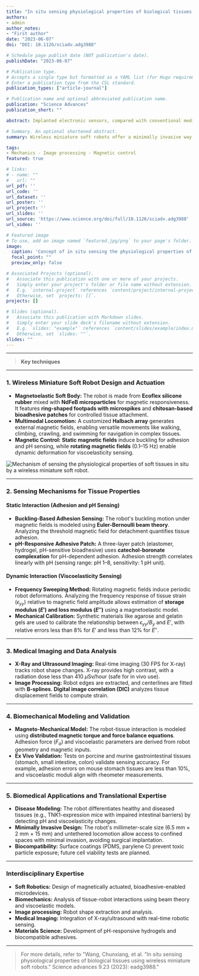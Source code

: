 ```yaml
---
title: "In situ sensing physiological properties of biological tissues using wireless miniature soft robots"
authors:
- admin
author_notes:
- "First author"
date: "2023-06-07"
doi: "DOI: 10.1126/sciadv.adg3988"

# Schedule page publish date (NOT publication's date).
publishDate: "2023-06-07"

# Publication type.
# Accepts a single type but formatted as a YAML list (for Hugo requirements).
# Enter a publication type from the CSL standard.
publication_types: ["article-journal"]

# Publication name and optional abbreviated publication name.
publication: "Science Advances"
publication_short: ""

abstract: Implanted electronic sensors, compared with conventional medical imaging, allow monitoring of advanced physiological properties of soft biological tissues continuously, such as adhesion, pH, viscoelasticity, and biomarkers for disease diagnosis. However, they are typically invasive, requiring being deployed by surgery, and frequently cause inflammation. Here we propose a minimally invasive method of using wireless miniature soft robots to in situ sense the physiological properties of tissues. By controlling robot-tissue interaction using external magnetic fields, visualized by medical imaging, we can recover tissue properties precisely from the robot shape and magnetic fields. We demonstrate that the robot can traverse tissues with multimodal locomotion and sense the adhesion, pH, and viscoelasticity on porcine and mice gastrointestinal tissues ex vivo, tracked by x-ray or ultrasound imaging. With the unprecedented capability of sensing tissue physiological properties with minimal invasion and high resolution deep inside our body, this technology can potentially enable critical applications in both basic research and clinical practice.

# Summary. An optional shortened abstract.
summary: Wireless miniature soft robots offer a minimally invasive way to continuously monitor physiological properties of soft tissues, like pH and viscoelasticity, by precisely recovering tissue properties from their shape and external magnetic fields.

tags:
- Mechanics - Image processing - Magnetic control
featured: true

# links:
# - name: ""
#   url: ""
url_pdf: ''
url_code: ''
url_dataset: ''
url_poster: ''
url_project: ''
url_slides: ''
url_source: 'https://www.science.org/doi/full/10.1126/sciadv.adg3988'
url_video: ''

# Featured image
# To use, add an image named `featured.jpg/png` to your page's folder. 
image:
  caption: 'Concept of in situ sensing the physiological properties of soft tissues by a wireless miniature soft robot.'
  focal_point: ""
  preview_only: false

# Associated Projects (optional).
#   Associate this publication with one or more of your projects.
#   Simply enter your project's folder or file name without extension.
#   E.g. `internal-project` references `content/project/internal-project/index.md`.
#   Otherwise, set `projects: []`.
projects: []

# Slides (optional).
#   Associate this publication with Markdown slides.
#   Simply enter your slide deck's filename without extension.
#   E.g. `slides: "example"` references `content/slides/example/index.md`.
#   Otherwise, set `slides: ""`.
slides: ""
---
```


---
> **Key techniques**
---
### 1. Wireless Miniature Soft Robot Design and Actuation

* **Magnetoelastic Soft Body:** The robot is made from **Ecoflex silicone rubber** mixed with **NdFeB microparticles** for magnetic responsiveness. It features **ring-shaped footpads with microspikes** and **chitosan-based bioadhesive patches** for controlled tissue attachment.
* **Multimodal Locomotion:** A customized **Halbach array** generates external magnetic fields, enabling versatile movements like walking, climbing, crawling, and swimming for navigation in complex tissues.
* **Magnetic Control:** **Static magnetic fields** induce buckling for adhesion and pH sensing, while **rotating magnetic fields** (0.1–15 Hz) enable dynamic deformation for viscoelasticity sensing.

![Mechanism of sensing the physiological properties of soft tissues in situ by a wireless miniature soft robot.](images/1.jpg)

---
### 2. Sensing Mechanisms for Tissue Properties

#### Static Interaction (Adhesion and pH Sensing)

* **Buckling-Based Adhesion Sensing:** The robot's buckling motion under magnetic fields is modeled using **Euler-Bernoulli beam theory**. Analyzing the threshold magnetic field for detachment quantifies tissue adhesion.
* **pH-Responsive Adhesive Patch:** A three-layer patch (elastomer, hydrogel, pH-sensitive bioadhesive) uses **catechol-boronate complexation** for pH-dependent adhesion. Adhesion strength correlates linearly with pH (sensing range: pH 1–8, sensitivity: 1 pH unit).

#### Dynamic Interaction (Viscoelasticity Sensing)

* **Frequency Sweeping Method:** Rotating magnetic fields induce periodic robot deformations. Analyzing the frequency response of tissue strain ($\epsilon_{yy}$) relative to magnetic field amplitude allows estimation of **storage modulus ($E'$) and loss modulus ($E''$)** using a magnetoelastic model.
* **Mechanical Calibration:** Synthetic materials like agarose and gelatin gels are used to calibrate the relationship between $\epsilon_{yy}/B_y$ and $E'$, with relative errors less than 8% for $E'$ and less than 12% for $E''$.

---
### 3. Medical Imaging and Data Analysis

* **X-Ray and Ultrasound Imaging:** Real-time imaging (30 FPS for X-ray) tracks robot shape changes. X-ray provides high contrast, with a radiation dose less than 410 $\mu$Sv/hour (safe for in vivo use).
* **Image Processing:** Robot edges are extracted, and centerlines are fitted with **B-splines**. **Digital image correlation (DIC)** analyzes tissue displacement fields to compute strain.

---
### 4. Biomechanical Modeling and Validation

* **Magneto-Mechanical Model:** The robot-tissue interaction is modeled using **distributed magnetic torque and force balance equations**. Adhesion force ($F_a$) and viscoelastic parameters are derived from robot geometry and magnetic inputs.
* **Ex Vivo Validation:** Tests on porcine and murine gastrointestinal tissues (stomach, small intestine, colon) validate sensing accuracy. For example, adhesion errors on mouse stomach tissues are less than 10%, and viscoelastic moduli align with rheometer measurements.

---
### 5. Biomedical Applications and Translational Expertise

* **Disease Modeling:** The robot differentiates healthy and diseased tissues (e.g., TNK1-expression mice with impaired intestinal barriers) by detecting pH and viscoelasticity changes.
* **Minimally Invasive Design:** The robot's millimeter-scale size (6.5 mm $\times$ 2 mm $\times$ 15 mm) and untethered locomotion allow access to confined spaces with minimal invasion, avoiding surgical implantation.
* **Biocompatibility:** Surface coatings (PDMS, parylene C) prevent toxic particle exposure; future cell viability tests are planned.

---
### Interdisciplinary Expertise

* **Soft Robotics:** Design of magnetically actuated, bioadhesive-enabled microdevices.
* **Biomechanics:** Analysis of tissue-robot interactions using beam theory and viscoelastic models.
* **Image processing:** Robot shape extraction and analysis.
* **Medical Imaging:** Integration of X-ray/ultrasound with real-time robotic sensing.
* **Materials Science:** Development of pH-responsive hydrogels and biocompatible adhesives.

-------
> For more details, refer to "Wang, Chunxiang, et al. "In situ sensing physiological properties of biological tissues using wireless miniature soft robots." Science advances 9.23 (2023): eadg3988."